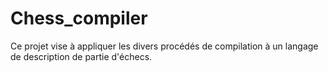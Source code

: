# Chess_compiler
Ce projet vise à appliquer les divers procédés de compilation à un langage de description de partie d'échecs.
